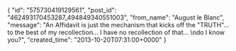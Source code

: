  {
   "id": "575730419129561",
   "post_id": "462493170453287_494849340551003",
   "from_name": "August le Blanc",
   "message": "An Affidavit is just the mechanism that kicks off the \"TRUTH\"... to the best of my recollection... I have no recollection of that...  \ndo I know you?",
   "created_time": "2013-10-20T07:31:00+0000"
 }
